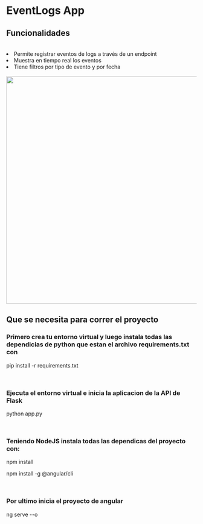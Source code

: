 <h1>EventLogs App</h1>
<h2>Funcionalidades</h2>
<br>
<li>Permite registrar eventos de logs a través de un endpoint</li>
<li>Muestra en tiempo real los eventos</li>
<li>Tiene filtros por tipo de evento y por fecha</li>
<br>
<img src="https://github.com/Stebrand/EventLogs/assets/107146329/90c44366-fcdd-4f9b-804a-6cf029a2347f" width="800" height="600"/>
<br>
<h2>Que se necesita para correr el proyecto</h2>
<h3>Primero crea tu entorno virtual y luego instala todas las dependicias de python que estan el archivo requirements.txt con </h3>
<p>pip install -r requirements.txt</p>
<br>
<h3>Ejecuta el entorno virtual e inicia la aplicacion de la API de Flask </h3>
<p>python app.py</p>
<br>
<h3>Teniendo NodeJS instala todas las dependicas del proyecto con:</h3>
<p>npm install </p>
<p>npm install -g @angular/cli</p>
<br>
<h3>Por ultimo inicia el proyecto de angular</h3>
<p>ng serve --o </p>


